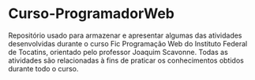 # Curso-ProgramadorWeb
Repositório usado para armazenar e apresentar algumas das atividades desenvolvidas durante o curso Fic 
Programação Web do Instituto Federal de Tocatins, orientado pelo professor Joaquim Scavonne. Todas as atividades 
são relacionadas à fins de praticar os conhecimentos obtidos durante todo o curso. 
